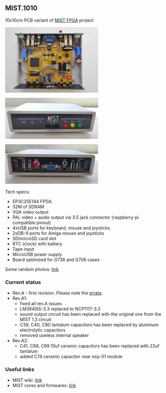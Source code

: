 ## MIST.1010
10x10cm PCB variant of [MIST FPGA](https://github.com/mist-devel/mist-board/wiki) project

[![photo-pcb](images/revA1.pcb.small.webp)](images/revA1.pcb.webp?raw=true)

[![photo-front](images/revA1.front.small.webp)](images/revA1.front.webp?raw=true)

[![photo-back](images/revA1.back.small.webp)](images/revA1.back.webp?raw=true)

Tech specs:
- EP3C25E144 FPGA
- 32M of SDRAM
- VGA video output
- PAL video + audio output via 3.5 jack connector (raspberry-pi compatible pinout)
- 4xUSB ports for keyboard, mouse and joysticks
- 2xDB-9 ports for Amiga mouse and joysticks
- SD/microSD card slot
- RTC (clock) with battery
- Tape input
- MicroUSB power supply
- Board optimized for G738 and G706 cases

Some random photos: [link](https://cloud.err200.net/index.php/s/73TR85tYZkMm8Ax?path=%2Fmist1010)

### Current status
* Rev.A - first revision. Please note the [errata](pcb/rev.A/ERRATA.txt).
* Rev.A1:
    * fixed all rev.A issues
    * LM3940IS-3.3 replaced to NCP1117-3.3
    * sound output circuit has been replaced with the original one from the MIST 1.3 circuit
    * C39, C40, C80 tantalum capacitors has been replaced by aluminum electrolytic capacitors
    * removed useless internal speaker
* Rev.A2:
	* C41, C68, C69 10uf ceramic capacitors has been replaced with 22uf tantalum
    * added C74 ceramic capacitor near esp-01 module

### Useful links
* MIST wiki: [link](https://github.com/mist-devel/mist-board/wiki)
* MIST cores and firmwares: [link](https://github.com/mist-devel/mist-binaries)
